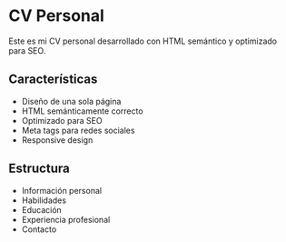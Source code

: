 # CV Personal

Este es mi CV personal desarrollado con HTML semántico y optimizado para SEO.

## Características

- Diseño de una sola página
- HTML semánticamente correcto
- Optimizado para SEO
- Meta tags para redes sociales
- Responsive design

## Estructura

- Información personal
- Habilidades
- Educación
- Experiencia profesional
- Contacto